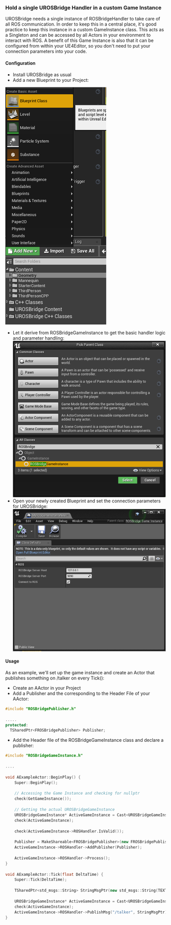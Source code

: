 ### Hold a single UROSBridge Handler in a custom Game Instance

UROSBridge needs a single instance of ROSBridgeHandler to take care of all ROS communication.
In order to keep this in a central place, it's good practice to keep this instance in a custom GameInstance class.
This acts as a Singleton and can be accessed by all Actors in your environment to interact with ROS.
A benefit of this Game Instance is also that it can be configured from within your UE4Editor,
so you don't need to put your connection parameters into your code.

#### Configuration
- Install UROSBridge as usual
- Add a new Blueprint to your Project:

![Create Blueprint](Img/gameinstance_create_bp.png)
- Let it derive from ROSBridgeGameInstance to get the basic handler logic and parameter handling:
![Create Blueprint](Img/gameinstance_bp_derive_from.png)
- Open your newly created Blueprint and set the connection parameters for UROSBridge:
![Create Blueprint](Img/gameinstance_bp_settings.png)

#### Usage
As an example, we'll set up the game instance and create an Actor that publishes something on /talker on every Tick():

- Create an AActor in your Project
- Add a Publisher and the corresponding to the Header File of your AActor:
```cpp
#include "ROSBridgePublisher.h"

.....
protected:
  TSharedPtr<FROSBridgePublisher> Publisher;
```
- Add the Header file of the ROSBridgeGameInstance class and declare a publisher:

```cpp
#include "ROSBridgeGameInstance.h"

....

void AExampleActor::BeginPlay() {
	Super::BeginPlay();

	// Accessing the Game Instance and checking for nullptr
	check(GetGameInstance());

	// Getting the actual UROSBridgeGameInstance 
	UROSBridgeGameInstance* ActiveGameInstance = Cast<UROSBridgeGameInstance>(GetGameInstance());
	check(ActiveGameInstance);

	check(ActiveGameInstance->ROSHandler.IsValid());

	Publisher = MakeShareable<FROSBridgePublisher>(new FROSBridgePublisher(TEXT("/talker"), TEXT("std_msgs/String")));
	ActiveGameInstance->ROSHandler->AddPublisher(Publisher);

	ActiveGameInstance->ROSHandler->Process();
}

void AExampleActor::Tick(float DeltaTime) {
	Super::Tick(DeltaTime);

	TSharedPtr<std_msgs::String> StringMsgPtr(new std_msgs::String(TEXT("Test String")));

	UROSBridgeGameInstance* ActiveGameInstance = Cast<UROSBridgeGameInstance>(GetGameInstance());
	check(ActiveGameInstance);
	ActiveGameInstance->ROSHandler->PublishMsg("/talker", StringMsgPtr);
}
```
